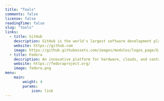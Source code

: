```yaml
---
title: "Tools"
comments: false
license: false
readingTime: false
slug: "tools"
links:
  - title: GitHub
    description: GitHub is the world's largest software development platform.
    website: https://github.com
    image: https://github.githubassets.com/images/modules/logos_page/GitHub-Mark.png
  - title: Fedora
    deccription: An innovative platform for hardware, clouds, and containers, built with love by you.
    website: https://fedoraproject.org/
    image: fedora.png
menu:
    main: 
        weight: 4
        params:
            icon: link
---
```

